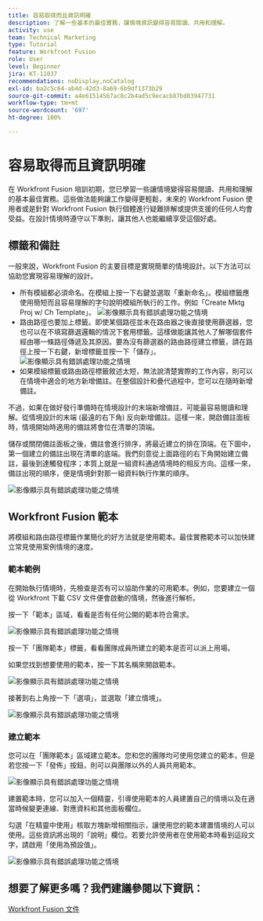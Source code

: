 ```yaml
---
title: 容易取得而且資訊明確
description: 了解一些基本的最佳實務，讓情境資訊變得容易閱讀、共用和理解。
activity: use
team: Technical Marketing
type: Tutorial
feature: Workfront Fusion
role: User
level: Beginner
jira: KT-11037
recommendations: noDisplay,noCatalog
exl-id: ba2c5c64-ab4d-42d3-8a69-6b9df1373b29
source-git-commit: a4e61514567ac8c2b4ad5c9ecacb87bd83947731
workflow-type: tm+mt
source-wordcount: '697'
ht-degree: 100%

---
```


# 容易取得而且資訊明確

在 Workfront Fusion 培訓初期，您已學習一些讓情境變得容易閱讀、共用和理解的基本最佳實務。這些做法能夠讓工作變得更輕鬆，未來的 Workfront Fusion 使用者或是針對 Workfront Fusion 執行個體進行疑難排解或提供支援的任何人均會受益。在設計情境時遵守以下準則，讓其他人也能繼續享受這個好處。

## 標籤和備註

一般來說，Workfront Fusion 的主要目標是實現簡單的情境設計。以下方法可以協助您實現容易理解的設計。

* 所有模組都必須命名。在模組上按一下右鍵並選取「重新命名」。模組標籤應使用簡短而且容易理解的字句說明模組所執行的工作。例如「Create Mktg Proj w/ Ch Template」。
  ![影像顯示具有錯誤處理功能之情境](assets/design-optimization-and-testing-1.png)
* 路由路徑也要加上標籤。即使某個路徑並未在路由器之後直接使用篩選器，您也可以在不填寫篩選邏輯的情況下套用標籤。這樣做能讓其他人了解哪個套件經由哪一條路徑傳遞及其原因。要為沒有篩選器的路由路徑建立標籤，請在路徑上按一下右鍵，新增標籤並按一下「儲存」。
  ![影像顯示具有錯誤處理功能之情境](assets/design-optimization-and-testing-2.png)
* 如果模組標籤或路由路徑標籤敘述太短，無法說清楚實際的工作內容，則可以在情境中適合的地方新增備註。在整個設計和疊代過程中，您可以在隨時新增備註。

不過，如果在做好發行準備時在情境設計的末端新增備註，可能最容易閱讀和理解。從情境設計的末端 (最遠的右下角) 反向新增備註。這樣一來，開啟備註面板時，情境開始時適用的備註將會位在清單的頂端。

儲存或關閉備註面板之後，備註會進行排序，將最近建立的排在頂端。在下圖中，第一個建立的備註出現在清單的底端。我們刻意從上面路徑的右下角開始建立備註，最後到達觸發程序；本質上就是一組資料通過情境時的相反方向。這樣一來，備註出現的順序，便是情境針對那一組資料執行作業的順序。

![影像顯示具有錯誤處理功能之情境](assets/design-optimization-and-testing-3.png)

## Workfront Fusion 範本

將模組和路由路徑標籤作業簡化的好方法就是使用範本。最佳實務範本可以加快建立常見使用案例情境的速度。

### 範本範例

在開始執行情境時，先檢查是否有可以協助作業的可用範本。例如，您要建立一個從 Workfront 下載 CSV 文件便會啟動的情境，然後進行解析。

按一下「範本」區域，看看是否有任何公開的範本符合需求。

![影像顯示具有錯誤處理功能之情境](assets/design-optimization-and-testing-4.png)

按一下「團隊範本」標籤，看看團隊成員所建立的範本是否可以派上用場。

如果您找到想要使用的範本，按一下其名稱來開啟範本。

![影像顯示具有錯誤處理功能之情境](assets/design-optimization-and-testing-5.png)

接著到右上角按一下「選項」，並選取「建立情境」。

![影像顯示具有錯誤處理功能之情境](assets/design-optimization-and-testing-6.png)

### 建立範本

您可以在「團隊範本」區域建立範本。您和您的團隊均可使用您建立的範本，但是若您按一下「發佈」按鈕，則可以與團隊以外的人員共用範本。

![影像顯示具有錯誤處理功能之情境](assets/design-optimization-and-testing-7.png)

建置範本時，您可以加入一個精靈，引導使用範本的人員建置自己的情境以及在適當時候變更連線、對應資料和其他面板欄位。

勾選「在精靈中使用」核取方塊新增相關指示，讓使用您的範本建置情境的人可以使用。這些資訊將出現的「說明」欄位。若要允許使用者在使用範本時看到這段文字，請啟用「使用為預設值」。

![影像顯示具有錯誤處理功能之情境](assets/design-optimization-and-testing-8.png)

## 想要了解更多嗎？我們建議參閱以下資訊：

[Workfront Fusion 文件](https://experienceleague.adobe.com/docs/workfront/using/adobe-workfront-fusion/workfront-fusion-2.html?lang=zh-Hant)
